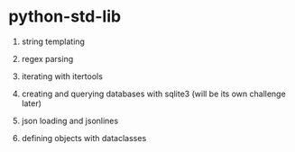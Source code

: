 # python-std-lib

1. string templating

2. regex parsing

3. iterating with itertools

4. creating and querying databases with sqlite3 (will be its own challenge later)

5. json loading and jsonlines

6. defining objects with dataclasses